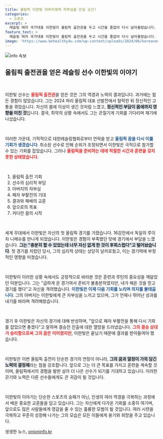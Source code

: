 ```yaml
---
title: 올림픽 이한빛 아버지에게 자부심을 안길 순간!
categories:
  - 스포츠
excerpt: >
  레슬링 여자 국가대표 이한빛이 올림픽 출전권을 두고 시간을 줄잡아 다시 날아올랐습니다. 그러나 첫 경기에서 예상치 못한 패배로 꿈은 물거품이 되었습니다. 아버지께 자부심을 안기고 싶었던 그녀의 여정이 어떻게 마무리되었는지 확인해보세요!
feature_text: >
  레슬링 여자 국가대표 이한빛이 올림픽 출전권을 두고 시간을 줄잡아 다시 날아올랐습니다. 그러나 첫 경기에서 예상치 못한 패배로 꿈은 물거품이 되었습니다. 아버지께 자부심을 안기고 싶었던 그녀의 여정이 어떻게 마무리되었는지 확인해보세요!
image: 'https://www.behealthy4u.com/wp-content/uploads/2024/06/koreanews.jpg'
---
```


<p><img src="https://www.behealthy4u.com/wp-content/uploads/2024/06/koreanews.jpg" alt="info 속보" /></p>

<h2 data-ke-size="size26">올림픽 출전권을 얻은 레슬링 선수 이한빛의 이야기</h2>

<p data-ke-size="size16">&nbsp;</p>

<p>이한빛 선수는 <b><span style="color: #ee2323;">올림픽 출전권</span></b>을 얻은 것은 그의 역경과 노력의 결과입니다. 과거에는 힘든 경험이 많았습니다. 그는 2024 파리 올림픽 대표 선발전에서 탈락한 뒤 정신적인 고통을 겪었습니다. 자신의 몸에 이상이 생긴 것처럼 느꼈고, <b><span style="background-color: #21538527;">정신적인 부담이 몸에까지 영향을 미친 것</span></b>입니다. 결국, 최악의 상황 속에서도 그는 끈질기게 기회를 기다리며 재기에 나섰습니다. </p>

<p data-ke-size="size16">&nbsp;</p>

<p>이러한 가운데, 기적적으로 대한레슬링협회로부터 연락을 받고 <b><span style="color: #1a5490;">올림픽 꿈을 다시 이룰 기회가 생겼습니다</span></b>. 취소된 선수로 인해 순위가 조정되면서 이한빛은 극적으로 참가할 수 있는 기회를 잡았습니다. 그러나 <b><span style="color: #ee2323;">올림픽을 준비하는 데에 적절한 시간과 훈련을 갖지 못한 상태였습니다</span></b>. </p>

<p data-ke-size="size16">&nbsp;</p>

<ol>
<li>올림픽 출전 기회</li>
<li>선수의 심리적 부담</li>
<li>아버지의 자부심</li>
<li>패자 부활전의 기대</li>
<li>결과와 패배의 교훈</li>
<li>앞으로의 목표</li>
<li>커다란 꿈의 시작</li>
</ol>

<p data-ke-size="size16">&nbsp;</p>

<p>세계 무대에서 이한빛은 자신의 첫 올림픽 경기를 가졌습니다. 16강전에서 독일의 루이자 니메슈를 만나게 되었습니다. 이한빛은 경험이 부족했던 탓에 경기에서 부담을 느꼈습니다. <b><span style="background-color: #21538527;">그는 "충분히 할 수 있었는데 너무 자신 없게 한 것이 후회스럽다"고 털어놨습니다</span></b>. 첫 경기를 치렀던 당시, 그의 심리적 상태는 상당히 날카로웠고, 이는 경기력에 부정적인 영향을 미쳤습니다. </p>

<p data-ke-size="size16">&nbsp;</p>

<p>이한빛이 이러한 상황 속에서도 긍정적으로 바라본 것은 훈련과 루틴의 중요성을 깨달았던 덕분입니다. 그는 "급하게 온 경기여서 준비가 불충분하였지만, 내가 해온 것을 믿고 경기를 했다"고 자신을 격려했습니다. <b><span style="color: #1a5490;">이한빛은 이제 다음 기회를 노리며 의지를 불태웁니다</span></b>. 그의 아버지는 이한빛에게 큰 자부심을 느끼고 있으며, 그가 언제나 뛰어난 성과를 내기를 바라며 격려해왔습니다. </p>

<p data-ke-size="size16">&nbsp;</p>

<p>경기 후 이한빛은 자신의 경기에 대해 반성하며, "앞으로 패자 부활전을 통해 다시 기회를 잡았으면 좋겠다"고 말하며 결승전 진출에 대한 열망을 드러냈습니다. <b><span style="color: #ee2323;">그의 결승 상대가 승리함으로써 그의 꿈은 이어졌지만</span></b>, 이한빛은 끝났기 때문에 결과를 받아들여야 했습니다. </p>

<p data-ke-size="size16">&nbsp;</p>

<p>이한빛은 이번 올림픽 출전이 단순한 경기의 연장이 아니라, <b><span style="background-color: #21538527;">그의 꿈과 열정이 가득 담긴 노력의 결정체</span></b>라는 점을 강조합니다. 앞으로 그는 더 큰 목표를 가지고 훈련을 계속할 것이며, 올림픽에서의 경험을 발판 삼아 더 나은 선수가 되기를 기대하고 있습니다. 이러한 끈기와 노력은 다른 선수들에게도 큰 귀감이 될 것입니다. </p>

<p data-ke-size="size16">&nbsp;</p>

<p>이한빛의 이야기는 단순한 스포츠의 승패가 아닌, 인생의 여러 역경을 극복하는 과정에서 배운 중요한 교훈들을 담고 있습니다. 그는 자신에게 다가온 기회를 소중히 여기며, 앞으로도 많은 사람들에게 영감을 줄 수 있는 훌륭한 모범이 될 것입니다. 여러 시련을 극복하고 꾸준히 성장해 나가는 그의 모습은 모든 이들에게 용기와 희망을 주고 있습니다.</p>
생생한 뉴스, <a href="https://onioninfo.kr" rel="dofollow">onioninfo.kr</a>


